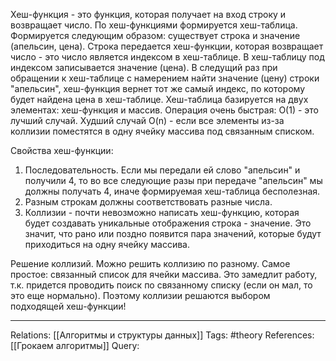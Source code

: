 Хеш-функция - это функция, которая получает на вход строку и возвращает число. По хеш-функциями формируется хеш-таблица. Формируется следующим образом: существует строка и значение (апельсин, цена). Строка передается хеш-функции, которая возвращает число - это число является индексом в хеш-таблице. В хеш-таблицу под индексом записывается значение (цена). В следущий раз при обращении к хеш-таблице с намерением найти значение (цену) строки "апельсин", хеш-функция вернет тот же самый индекс, по которому будет найдена цена в хеш-таблице. Хеш-таблица базируется на двух элементах: хеш-функция и массив. 
Операция очень быстрая: O(1) - это лучший случай. Худший случай O(n) - если все элементы из-за коллизии поместятся в одну ячейку массива под связанным списком. 

Свойства хеш-функции:
1. Последовательность. Если мы передали ей слово "апельсин" и получили 4, то во все следующие разы при передаче "апельсин" мы должны получать 4, иначе формируемая хеш-таблица бесполезная. 
2. Разным строкам должны соответствовать разные числа. 
3. Коллизии - почти невозможно написать хеш-функцию, которая будет создавать уникальные отображения строка - значение. Это значит, что рано или поздно появится пара значений, которые будут приходиться на одну ячейку массива. 

Решение коллизий. Можно решить коллизию по разному. Самое простое: связанный список для ячейки массива. Это замедлит работу, т.к. придется проводить поиск по связанному списку (если он мал, то это еще нормально). Поэтому коллизии решаются выбором подходящей хеш-функции!

___
Relations: [[Алгоритмы и структуры данных]] 
Tags: #theory 
References: [[Грокаем алгоритмы]] 
Query: 